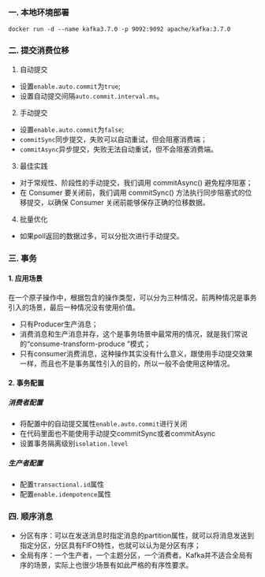 ### 一. 本地环境部署
```
docker run -d --name kafka3.7.0 -p 9092:9092 apache/kafka:3.7.0
```

### 二. 提交消费位移

1. 自动提交
- 设置`enable.auto.commit`为`true`;
- 设置自动提交间隔`auto.commit.interval.ms`。

2. 手动提交
- 设置`enable.auto.commit`为`false`;
- `commitSync`同步提交，失败可以自动重试，但会阻塞消费端；
- `commitAsync`异步提交，失败无法自动重试，但不会阻塞消费端。

3. 最佳实践
- 对于常规性、阶段性的手动提交，我们调用 commitAsync() 避免程序阻塞；
- 在 Consumer 要关闭前，我们调用 commitSync() 方法执行同步阻塞式的位移提交，以确保 Consumer 关闭前能够保存正确的位移数据。

4. 批量优化
- 如果poll返回的数据过多，可以分批次进行手动提交。

### 三. 事务
#### 1. 应用场景
在一个原子操作中，根据包含的操作类型，可以分为三种情况，前两种情况是事务引入的场景，最后一种情况没有使用价值。
- 只有Producer生产消息；
- 消费消息和生产消息并存，这个是事务场景中最常用的情况，就是我们常说的“consume-transform-produce ”模式；
- 只有consumer消费消息，这种操作其实没有什么意义，跟使用手动提交效果一样，而且也不是事务属性引入的目的，所以一般不会使用这种情况。

#### 2. 事务配置
##### 消费者配置
- 将配置中的自动提交属性`enable.auto.commit`进行关闭
- 在代码里面也不能使用手动提交commitSync或者commitAsync
- 设置事务隔离级别`isolation.level`

##### 生产者配置
- 配置`transactional.id`属性
- 配置`enable.idempotence`属性

### 四. 顺序消息
- 分区有序：可以在发送消息时指定消息的partition属性，就可以将消息发送到指定分区，分区具有FIFO特性，也就可以认为是分区有序；
- 全局有序：一个生产者，一个主题分区，一个消费者。Kafka并不适合全局有序的场景，实际上也很少场景有如此严格的有序性要求。